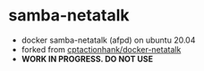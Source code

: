 # samba-netatalk
- docker samba-netatalk (afpd) on ubuntu 20.04
- forked from [cptactionhank/docker-netatalk](https://github.com/cptactionhank/docker-netatalk)
- **WORK IN PROGRESS. DO NOT USE**
